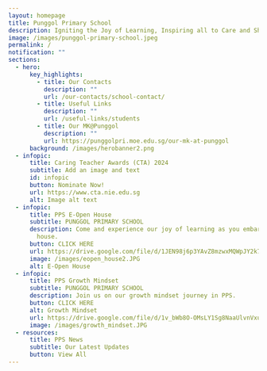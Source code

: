 ```yaml
---
layout: homepage
title: Punggol Primary School
description: Igniting the Joy of Learning, Inspiring all to Care and Share.
image: /images/punggol-primary-school.jpeg
permalink: /
notification: ""
sections:
  - hero:
      key_highlights:
        - title: Our Contacts
          description: ""
          url: /our-contacts/school-contact/
        - title: Useful Links
          description: ""
          url: /useful-links/students
        - title: Our MK@Punggol
          description: ""
          url: https://punggolpri.moe.edu.sg/our-mk-at-punggol
      background: /images/herobanner2.png
  - infopic:
      title: Caring Teacher Awards (CTA) 2024
      subtitle: Add an image and text
      id: infopic
      button: Nominate Now!
      url: https://www.cta.nie.edu.sg
      alt: Image alt text
  - infopic:
      title: PPS E-Open House
      subtitle: PUNGGOL PRIMARY SCHOOL
      description: Come and experience our joy of learning as you embark on our e-open
        house.
      button: CLICK HERE
      url: https://drive.google.com/file/d/1JEN98j6p3YAvZ8mzwxMQWpJY2k7zSibJ/view
      image: /images/eopen_house2.JPG
      alt: E-Open House
  - infopic:
      title: PPS Growth Mindset
      subtitle: PUNGGOL PRIMARY SCHOOL
      description: Join us on our growth mindset journey in PPS.
      button: CLICK HERE
      alt: Growth Mindset
      url: https://drive.google.com/file/d/1v_bWb8O-OMsLY1Sg8NaaUlvnVxumKSPE/view
      image: /images/growth_mindset.JPG
  - resources:
      title: PPS News
      subtitle: Our Latest Updates
      button: View All
---
```

